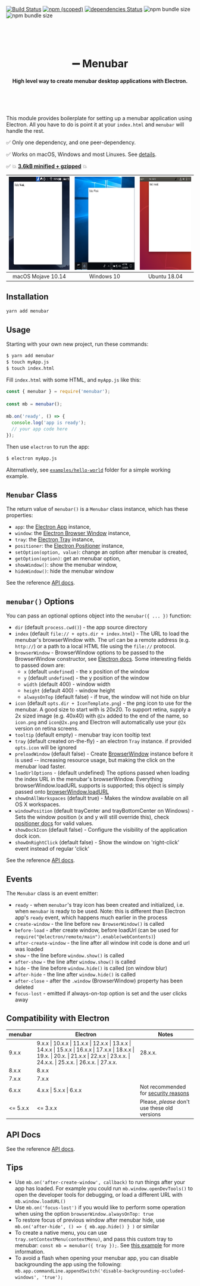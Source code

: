 [![Build Status](https://travis-ci.org/maxogden/menubar.svg?branch=master)](https://travis-ci.org/maxogden/menubar)
[![npm (scoped)](https://img.shields.io/npm/v/menubar.svg)](https://www.npmjs.com/package/menubar)
[![dependencies Status](https://david-dm.org/maxogden/menubar/status.svg)](https://david-dm.org/maxogden/menubar)
![npm bundle size](https://img.shields.io/bundlephobia/minzip/menubar.svg)
![npm bundle size](https://img.shields.io/bundlephobia/min/menubar.svg)

<br /><br /><br />

<h1 align="center">➖ Menubar</h1>
<h4 align="center">High level way to create menubar desktop applications with Electron.</h4>

<br /><br /><br />

This module provides boilerplate for setting up a menubar application using Electron. All you have to do is point it at your `index.html` and `menubar` will handle the rest.

✅ Only one dependency, and one peer-dependency.

✅ Works on macOS, Windows and most Linuxes. See [details](./WORKING_PLATFORMS.md).

✅ 💥 [**3.6kB minified + gzipped**](https://bundlephobia.com/result?p=menubar) 💥

| <img src="assets/screenshot-macos-dark.png" height="250px" /> | <img src="assets/screenshot-windows.png" height="250px" /> | <img src="assets/screenshot-linux.png" height="250px" /> |
| :-----------------------------------------------------------: | :--------------------------------------------------------: | :------------------------------------------------------: |
|                      macOS Mojave 10.14                       |                         Windows 10                         |                       Ubuntu 18.04                       |

## Installation

```bash
yarn add menubar
```

## Usage

Starting with your own new project, run these commands:

```bash
$ yarn add menubar
$ touch myApp.js
$ touch index.html
```

Fill `index.html` with some HTML, and `myApp.js` like this:

```javascript
const { menubar } = require('menubar');

const mb = menubar();

mb.on('ready', () => {
  console.log('app is ready');
  // your app code here
});
```

Then use `electron` to run the app:

```bash
$ electron myApp.js
```

Alternatively, see [`examples/hello-world`](/examples/hello-world) folder for a simple working example.

## `Menubar` Class

The return value of `menubar()` is a `Menubar` class instance, which has these properties:

- `app`: the [Electron App](https://electronjs.org/docs/api/app) instance,
- `window`: the [Electron Browser Window](https://electronjs.org/docs/api/browser-window) instance,
- `tray`: the [Electron Tray](https://electronjs.org/docs/api/tray) instance,
- `positioner`: the [Electron Positioner](https://github.com/jenslind/electron-positioner) instance,
- `setOption(option, value)`: change an option after menubar is created,
- `getOption(option)`: get an menubar option,
- `showWindow()`: show the menubar window,
- `hideWindow()`: hide the menubar window

See the reference [API docs](./docs/classes/_menubar_.menubar.md).

## `menubar()` Options

You can pass an optional options object into the `menubar({ ... })` function:

- `dir` (default `process.cwd()`) - the app source directory
- `index` (default `file:// + opts.dir + index.html`) - The URL to load the menubar's browserWindow with. The url can be a remote address (e.g. `http://`) or a path to a local HTML file using the `file://` protocol.
- `browserWindow` - BrowserWindow options to be passed to the BrowserWindow constructor, see [Electron docs](https://electronjs.org/docs/api/browser-window#new-browserwindowoptions). Some interesting fields to passed down are:
  - `x` (default `undefined`) - the x position of the window
  - `y` (default `undefined`) - the y position of the window
  - `width` (default 400) - window width
  - `height` (default 400) - window height
  - `alwaysOnTop` (default false) - if true, the window will not hide on blur
- `icon` (default `opts.dir + IconTemplate.png`) - the png icon to use for the menubar. A good size to start with is 20x20. To support retina, supply a 2x sized image (e.g. 40x40) with `@2x` added to the end of the name, so `icon.png` and `icon@2x.png` and Electron will automatically use your `@2x` version on retina screens.
- `tooltip` (default empty) - menubar tray icon tooltip text
- `tray` (default created on-the-fly) - an electron `Tray` instance. if provided `opts.icon` will be ignored
- `preloadWindow` (default false) - Create [BrowserWindow](https://electronjs.org/docs/api/browser-window#new-browserwindowoptions) instance before it is used -- increasing resource usage, but making the click on the menubar load faster.
- `loadUrlOptions` - (default undefined) The options passed when loading the index URL in the menubar's browserWindow. Everything browserWindow.loadURL supports is supported; this object is simply passed onto [browserWindow.loadURL](https://electronjs.org/docs/api/browser-window#winloadurlurl-options)
- `showOnAllWorkspaces` (default true) - Makes the window available on all OS X workspaces.
- `windowPosition` (default trayCenter and trayBottomCenter on Windows) - Sets the window position (x and y will still override this), check [positioner docs](https://github.com/jenslind/electron-positioner#docs) for valid values.
- `showDockIcon` (default false) - Configure the visibility of the application dock icon.
- `showOnRightClick` (default false) - Show the window on 'right-click' event instead of regular 'click'

See the reference [API docs](./docs/interfaces/_types_.options.md).

## Events

The `Menubar` class is an event emitter:

- `ready` - when `menubar`'s tray icon has been created and initialized, i.e. when `menubar` is ready to be used. Note: this is different than Electron app's `ready` event, which happens much earlier in the process
- `create-window` - the line before `new BrowserWindow()` is called
- `before-load` - after create window, before loadUrl (can be used for `require("@electron/remote/main").enable(webContents)`)
- `after-create-window` - the line after all window init code is done and url was loaded
- `show` - the line before `window.show()` is called
- `after-show` - the line after `window.show()` is called
- `hide` - the line before `window.hide()` is called (on window blur)
- `after-hide` - the line after `window.hide()` is called
- `after-close` - after the `.window` (BrowserWindow) property has been deleted
- `focus-lost` - emitted if always-on-top option is set and the user clicks away

## Compatibility with Electron

| menubar  | Electron                   | Notes                                                                                                                      |
| -------- | -------------------------- | -------------------------------------------------------------------------------------------------------------------------- |
| 9.x.x    | 9.x.x \| 10.x.x \| 11.x.x \| 12.x.x \| 13.x.x \| 14.x.x \| 15.x.x \| 16.x.x \| 17.x.x \| 18.x.x \| 19.x. \| 20.x. \| 21.x.x \| 22.x.x  \| 23.x.x.  \| 24.x.x.  \| 25.x.x.  \| 26.x.x.  \| 27.x.x.| 28.x.x.| 29.x.x. |                                                                                                                            |
| 8.x.x    | 8.x.x                      |                                                                                                                            |
| 7.x.x    | 7.x.x                      |                                                                                                                            |
| 6.x.x    | 4.x.x \| 5.x.x \| 6.x.x    | Not recommended for [security reasons](https://electronjs.org/docs/tutorial/security#17-use-a-current-version-of-electron) |
| <= 5.x.x | <= 3.x.x                   | Please, _please_ don't use these old versions                                                                              |

## API Docs

See the reference [API docs](./docs/globals.md).

## Tips

- Use `mb.on('after-create-window', callback)` to run things after your app has loaded. For example you could run `mb.window.openDevTools()` to open the developer tools for debugging, or load a different URL with `mb.window.loadURL()`
- Use `mb.on('focus-lost')` if you would like to perform some operation when using the option `browserWindow.alwaysOnTop: true`
- To restore focus of previous window after menubar hide, use `mb.on('after-hide', () => { mb.app.hide() } )` or similar
- To create a native menu, you can use `tray.setContextMenu(contextMenu)`, and pass this custom tray to menubar: `const mb = menubar({ tray });`. See [this example](https://github.com/maxogden/menubar/tree/master/examples/native-menu) for more information.
- To avoid a flash when opening your menubar app, you can disable backgrounding the app using the following: `mb.app.commandLine.appendSwitch('disable-backgrounding-occluded-windows', 'true');`
